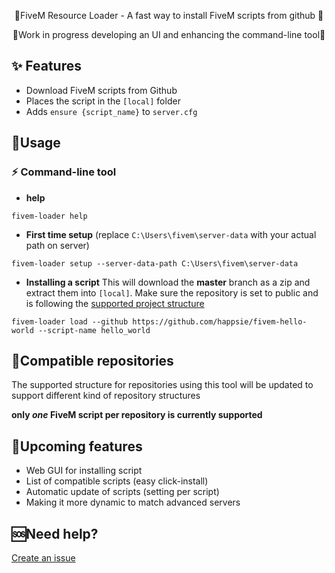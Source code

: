 <p align="center">
    🌟FiveM Resource Loader - A fast way to install FiveM scripts from github  🌟  
</p>
<p align="center">
    🚨Work in progress developing an UI and enhancing the command-line tool🚨
</p>

## ✨ Features
* Download FiveM scripts from Github
* Places the script in the `[local]` folder
* Adds `ensure {script_name}` to `server.cfg`

## 🔭Usage
### ⚡ Command-line tool
* **help**
```
fivem-loader help
```
* **First time setup** 
(replace `C:\Users\fivem\server-data` with your actual path on server)
```
fivem-loader setup --server-data-path C:\Users\fivem\server-data
``` 
* **Installing a script**
This will download the **master** branch as a zip and extract them into `[local]`. Make sure the repository is set to public and is following the [supported project structure](#Compatible-repositories)
```
fivem-loader load --github https://github.com/happsie/fivem-hello-world --script-name hello_world
```

## 🖖Compatible repositories
The supported structure for repositories using this tool will be updated to support different kind of repository structures

**only *one* FiveM script per repository is currently supported**

## 🚀Upcoming features
* Web GUI for installing script
* List of compatible scripts (easy click-install)
* Automatic update of scripts (setting per script)
* Making it more dynamic to match advanced servers

## 🆘Need help?
[Create an issue](https://github.com/happsie/fivem-loader/issues) 


